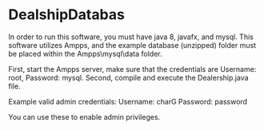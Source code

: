 # DealshipDatabas

In order to run this software, you must have java 8, javafx, and mysql. This software utilizes Ampps, and the example database (unzipped) folder must be placed within the Ampps\mysql\data folder.

First, start the Ampps server, make sure that the credentials are Username: root, Password: mysql.
Second, compile and execute the Dealership.java file. 

Example valid admin credentials: 
  Username: charG
  Password: password
  
You can use these to enable admin privileges.

